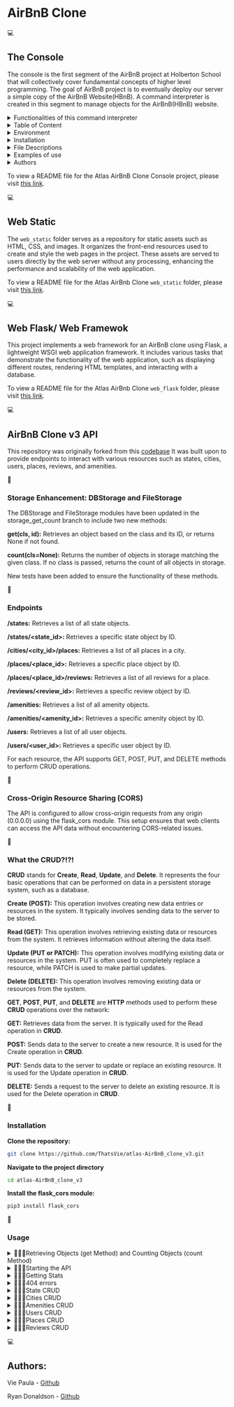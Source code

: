# AirBnB Clone 

💻
## The Console
The console is the first segment of the AirBnB project at Holberton School that will collectively cover fundamental concepts of higher level programming. The goal of AirBnB project is to eventually deploy our server a simple copy of the AirBnB Website(HBnB). A command interpreter is created in this segment to manage objects for the AirBnB(HBnB) website.

<details>
<summary>Functionalities of this command interpreter</summary>
<ul>
  <li>Create a new object (ex: a new User or a new Place)</li>
  <li>Retrieve an object from a file, a database etc...</li>
  <li>Do operations on objects (count, compute stats, etc...)</li>
  <li>Update attributes of an object</li>
  <li>Destroy an object</li>
</ul>
</details>
    
<details>
<summary>Table of Content</summary>
<ul>
  <li><a href="#environment">Environment</a></li>
  <li><a href="#installation">Installation</a></li>
  <li><a href="#file-descriptions">File Descriptions</a></li>
  <li><a href="#usage">Usage</a></li>
  <li><a href="#examples-of-use">Examples of use</a></li>
  <li><a href="#bugs">Bugs</a></li>
  <li><a href="#authors">Authors</a></li>
  <li><a href="#license">License</a></li>
</ul>
</details>

<details>
<summary> Environment</summary>
<ul>
  <li>This project is interpreted/tested on Ubuntu 14.04 LTS using python3 (version 3.4.3) </li>
</ul>
</details>

<details>
<summary>Installation</summary>
<ul>
  <li>Clone this repository: `git clone "https://github.com/alexaorrico/AirBnB_clone.git"`</li>
  <li>Access AirBnb directory: `cd AirBnB_clone`</li>
  <li>Run hbnb(interactively): `./console` and enter command</li>
  <li>Run hbnb(non-interactively): `echo "<command>" | ./console.py`</li>
</ul>
</details>

<details>
<summary>File Descriptions</summary>
<ul>
  <li>[console.py](console.py) - the console contains the entry point of the command interpreter.</li>
  <li>List of commands this console current supports:</li>
  <li>`EOF` - exits console</li>
  <li>`quit` - exits console</li>
  <li>`<emptyline>` - overwrites default emptyline method and does nothing</li>
  <li>`create` - Creates a new instance of`BaseModel`, saves it (to the JSON file) and prints the id</li>
  <li>`destroy` - Deletes an instance based on the class name and id (save the change into the JSON file).</li>
  <li>`show` - Prints the string representation of an instance based on the class name and id.</li>
  <li>`all` - Prints all string representation of all instances based or not on the class name.</li>
  <li>`update` - Updates an instance based on the class name and id by adding or updating attribute (save the change into the JSON file).</li>
</ul>

#### `models/` directory contains classes used for this project:
<ul>
  <li>[base_model.py](/models/base_model.py) - The BaseModel class from which future classes will be derived</li>
  <li>`def __init__(self, *args, **kwargs)` - Initialization of the base model</li>
  <li>`def __str__(self)` - String representation of the BaseModel class</li>
  <li>`def save(self)` - Updates the attribute `updated_at` with the current datetime</li>
  <li>`def to_dict(self)` - returns a dictionary containing all keys/values of the instance</li>
</ul>

Classes inherited from Base Model:
<ul>
  <li>[amenity.py](/models/amenity.py)</li>
  <li>[city.py](/models/city.py)</li>
  <li>[place.py](/models/place.py)</li>
  <li>[review.py](/models/review.py)</li>
  <li>[state.py](/models/state.py)</li>
  <li>[user.py](/models/user.py)</li>
</ul>

#### `/models/engine` directory contains File Storage class that handles JASON serialization and deserialization :
<ul>
  <li>[file_storage.py](/models/engine/file_storage.py) - serializes instances to a JSON file & deserializes back to instances</li>
  <li>`def all(self)` - returns the dictionary __objects</li>
  <li>`def new(self, obj)` - sets in __objects the obj with key <obj class name>.id</li>
  <li>`def save(self)` - serializes __objects to the JSON file (path: __file_path)</li>
  <li>` def reload(self)` - deserializes the JSON file to __objects</li>
</ul>

#### `/tests` directory contains all unit test cases for this project:
<ul>
  <li>[/test_models/test_base_model.py](/tests/test_models/test_base_model.py) - Contains the TestBaseModel and TestBaseModelDocs classes</li>
  <li>TestBaseModelDocs class:</li>
  <li>`def setUpClass(cls)`- Set up for the doc tests</li>
  <li>`def test_pep8_conformance_base_model(self)` - Test that models/base_model.py conforms to PEP8</li>
  <li>`def test_pep8_conformance_test_base_model(self)` - Test that tests/test_models/test_base_model.py conforms to PEP8</li>
  <li>`def test_bm_module_docstring(self)` - Test for the base_model.py module docstring</li>
  <li>`def test_bm_class_docstring(self)` - Test for the BaseModel class docstring</li>
  <li>`def test_bm_func_docstrings(self)` - Test for the presence of docstrings in BaseModel methods</li>

TestBaseModel class:
<ul>
  <li>`def test_is_base_model(self)` - Test that the instantiation of a BaseModel works</li>
  <li>`def test_created_at_instantiation(self)` - Test created_at is a pub. instance attribute of type datetime</li>
  <li>`def test_updated_at_instantiation(self)` - Test updated_at is a pub. instance attribute of type datetime</li>
  <li>`def test_diff_datetime_objs(self)` - Test that two BaseModel instances have different datetime objects</li>
</ul>

[/test_models/test_amenity.py](/tests/test_models/test_amenity.py) - Contains the TestAmenityDocs class:
<ul>
  <li>`def setUpClass(cls)` - Set up for the doc tests</li>
  <li>`def test_pep8_conformance_amenity(self)` - Test that models/amenity.py conforms to PEP8</li>
  <li>`def test_pep8_conformance_test_amenity(self)` - Test that tests/test_models/test_amenity.py conforms to PEP8</li>
  <li>`def test_amenity_module_docstring(self)` - Test for the amenity.py module docstring</li>
  <li>`def test_amenity_class_docstring(self)` - Test for the Amenity class docstring</li>
</ul>

[/test_models/test_city.py](/tests/test_models/test_city.py) - Contains the TestCityDocs class:
<ul>
  <li>`def setUpClass(cls)` - Set up for the doc tests</li>
  <li>`def test_pep8_conformance_city(self)` - Test that models/city.py conforms to PEP8</li>
  <li>`def test_pep8_conformance_test_city(self)` - Test that tests/test_models/test_city.py conforms to PEP8</li>
  <li>`def test_city_module_docstring(self)` - Test for the city.py module docstring</li>
  <li>`def test_city_class_docstring(self)` - Test for the City class docstring</li>
</ul>

[/test_models/test_file_storage.py](/tests/test_models/test_file_storage.py) - Contains the TestFileStorageDocs class:
<ul>
  <li>`def setUpClass(cls)` - Set up for the doc tests</li>
  <li>`def test_pep8_conformance_file_storage(self)` - Test that models/file_storage.py conforms to PEP8</li>
  <li>`def test_pep8_conformance_test_file_storage(self)` - Test that tests/test_models/test_file_storage.py conforms to PEP8</li>
  <li>`def test_file_storage_module_docstring(self)` - Test for the file_storage.py module docstring</li>
  <li>`def test_file_storage_class_docstring(self)` - Test for the FileStorage class docstring</li>
</ul>

[/test_models/test_place.py](/tests/test_models/test_place.py) - Contains the TestPlaceDoc class:
<ul>
  <li>`def setUpClass(cls)` - Set up for the doc tests</li>
  <li>`def test_pep8_conformance_place(self)` - Test that models/place.py conforms to PEP8.</li>
  <li>`def test_pep8_conformance_test_place(self)` - Test that tests/test_models/test_place.py conforms to PEP8.</li>
  <li>`def test_place_module_docstring(self)` - Test for the place.py module docstring</li>
  <li>`def test_place_class_docstring(self)` - Test for the Place class docstring</li>
</ul>

[/test_models/test_review.py](/tests/test_models/test_review.py) - Contains the TestReviewDocs class:
<ul>
  <li>`def setUpClass(cls)` - Set up for the doc tests</li>
  <li>`def test_pep8_conformance_review(self)` - Test that models/review.py conforms to PEP8</li>
  <li>`def test_pep8_conformance_test_review(self)` - Test that tests/test_models/test_review.py conforms to PEP8</li>
  <li>`def test_review_module_docstring(self)` - Test for the review.py module docstring</li>
  <li>`def test_review_class_docstring(self)` - Test for the Review class docstring</li>
</ul>

[/test_models/state.py](/tests/test_models/test_state.py) - Contains the TestStateDocs class:
<ul>
  <li>`def setUpClass(cls)` - Set up for the doc tests</li>
  <li>`def test_pep8_conformance_state(self)` - Test that models/state.py conforms to PEP8</li>
  <li>`def test_pep8_conformance_test_state(self)` - Test that tests/test_models/test_state.py conforms to PEP8</li>
  <li>`def test_state_module_docstring(self)` - Test for the state.py module docstring</li>
  <li>`def test_state_class_docstring(self)` - Test for the State class docstring</li>
</ul>

[/test_models/user.py](/tests/test_models/test_user.py) - Contains the TestUserDocs class:
<ul>
  <li>`def setUpClass(cls)` - Set up for the doc tests</li>
  <li>`def test_pep8_conformance_user(self)` - Test that models/user.py conforms to PEP8</li>
  <li>`def test_pep8_conformance_test_user(self)` - Test that tests/test_models/test_user.py conforms to PEP8</li>
  <li>`def test_user_module_docstring(self)` - Test for the user.py module docstring</li>
  <li>`def test_user_class_docstring(self)` - Test for the User class docstring</li>
</ul>


</details>

<details>
<summary>Examples of use</summary>

```
vagrantAirBnB_clone$./console.py
(hbnb) help

Documented commands (type help <topic>):
========================================
EOF  all  create  destroy  help  quit  show  update

(hbnb) all MyModel
** class doesn't exist **
(hbnb) create BaseModel
7da56403-cc45-4f1c-ad32-bfafeb2bb050
(hbnb) all BaseModel
[[BaseModel] (7da56403-cc45-4f1c-ad32-bfafeb2bb050) {'updated_at': datetime.datetime(2017, 9, 28, 9, 50, 46, 772167), 'id': '7da56403-cc45-4f1c-ad32-bfafeb2bb050', 'created_at': datetime.datetime(2017, 9, 28, 9, 50, 46, 772123)}]
(hbnb) show BaseModel 7da56403-cc45-4f1c-ad32-bfafeb2bb050
[BaseModel] (7da56403-cc45-4f1c-ad32-bfafeb2bb050) {'updated_at': datetime.datetime(2017, 9, 28, 9, 50, 46, 772167), 'id': '7da56403-cc45-4f1c-ad32-bfafeb2bb050', 'created_at': datetime.datetime(2017, 9, 28, 9, 50, 46, 772123)}
(hbnb) destroy BaseModel 7da56403-cc45-4f1c-ad32-bfafeb2bb050
(hbnb) show BaseModel 7da56403-cc45-4f1c-ad32-bfafeb2bb050
** no instance found **
(hbnb) quit
```
</details>

<details>
<summary> Authors</summary>
<li>Alexa Orrico - [Github](https://github.com/alexaorrico) / [Twitter](https://twitter.com/alexa_orrico)  </li>
<li>Jennifer Huang - [Github](https://github.com/jhuang10123) / [Twitter](https://twitter.com/earthtojhuang)  </li>
<li>Second part of Airbnb: Joann Vuong</li>
</details>

To view a README file for the Atlas AirBnB Clone Console project, please visit [this link](https://github.com/ThatsVie/atlas-AirBnB_clone/blob/main/README.md).


💻
 ## Web Static

The `web_static` folder serves as a repository for static assets such as HTML, CSS, and images. It organizes the front-end resources used to create and style the web pages in the project. These assets are served to users directly by the web server without any processing, enhancing the performance and scalability of the web application.

To view a README file for the Atlas AirBnb Clone `web_static` folder, please visit [this link](https://github.com/ThatsVie/atlas-AirBnB_clone/blob/main/web_static/README.md).

💻
## Web Flask/ Web Framewok

This project implements a web framework for an AirBnB clone using Flask, a lightweight WSGI web application framework. It includes various tasks that demonstrate the functionality of the web application, such as displaying different routes, rendering HTML templates, and interacting with a database.

To view a README file for the Atlas AirBnb Clone `web_flask` folder, please visit [this link](https://github.com/ThatsVie/atlas-AirBnB_clone_v2/blob/master/web_flask/README.md).

💻
## AirBnB Clone v3 API

This repository was originally forked from this [codebase](https://github.com/alexaorrico/AirBnB_clone_v2) It was built upon to provide endpoints to interact with various resources such as states, cities, users, places, reviews, and amenities.

💫
### Storage Enhancement: DBStorage and FileStorage

The DBStorage and FileStorage modules have been updated in the storage_get_count branch to include two new methods:

**get(cls, id):** Retrieves an object based on the class and its ID, or returns None if not found.

**count(cls=None):** Returns the number of objects in storage matching the given class. If no class is passed, returns the count of all objects in storage.

New tests have been added to ensure the functionality of these methods.

💫
### Endpoints

**/states:** Retrieves a list of all state objects.

**/states/<state_id>:** Retrieves a specific state object by ID.

**/cities/<city_id>/places:** Retrieves a list of all places in a city.

**/places/<place_id>:** Retrieves a specific place object by ID.

**/places/<place_id>/reviews:** Retrieves a list of all reviews for a place.

**/reviews/<review_id>:** Retrieves a specific review object by ID.

**/amenities:** Retrieves a list of all amenity objects.

**/amenities/<amenity_id>:** Retrieves a specific amenity object by ID.

**/users:** Retrieves a list of all user objects.

**/users/<user_id>:** Retrieves a specific user object by ID.

For each resource, the API supports GET, POST, PUT, and DELETE methods to perform CRUD operations.

💫
### Cross-Origin Resource Sharing (CORS)
The API is configured to allow cross-origin requests from any origin (0.0.0.0) using the flask_cors module. This setup ensures that web clients can access the API data without encountering CORS-related issues.

💫
### What the CRUD?!?!
**CRUD** stands for **Create**, **Read**, **Update**, and **Delete**. It represents the four basic operations that can be performed on data in a persistent storage system, such as a database.

**Create (POST):** This operation involves creating new data entries or resources in the system. It typically involves sending data to the server to be stored.

**Read (GET):** This operation involves retrieving existing data or resources from the system. It retrieves information without altering the data itself.

**Update (PUT or PATCH):** This operation involves modifying existing data or resources in the system. PUT is often used to completely replace a resource, while PATCH is used to make partial updates.

**Delete (DELETE):** This operation involves removing existing data or resources from the system.

**GET**, **POST**, **PUT**, and **DELETE** are **HTTP** methods used to perform these **CRUD** operations over the network:

**GET:** Retrieves data from the server. It is typically used for the Read operation in **CRUD**.

**POST:** Sends data to the server to create a new resource. It is used for the Create operation in **CRUD**.

**PUT:** Sends data to the server to update or replace an existing resource. It is used for the Update operation in **CRUD**.

**DELETE:** Sends a request to the server to delete an existing resource. It is used for the Delete operation in **CRUD**.

💫
### Installation

**Clone the repository:**
```bash
git clone https://github.com/ThatsVie/atlas-AirBnB_clone_v3.git
```
**Navigate to the project directory**
```bash
cd atlas-AirBnB_clone_v3
```
**Install the flask_cors module:**
```bash
pip3 install flask_cors
```
💫
### Usage

<details>
<summary>
🌻🌻🌻Retrieving Objects (get Method) and Counting Objects (count Method) </summary>
<ul>
  <li>
    
Input this command:

```bash
cat test_get_count.py
```

The command cat test_get_count.py is used to display the contents of the file named test_get_count.py.
![Screenshot 2024-03-18 155039](https://github.com/ThatsVie/atlas-AirBnB_clone_v3/assets/143755961/14959e0c-c94b-43ea-bccf-efc9460cfecb)

Input this command:

```bash
HBNB_MYSQL_USER=hbnb_dev HBNB_MYSQL_PWD=hbnb_dev_pwd HBNB_MYSQL_HOST=localhost HBNB_MYSQL_DB=hbnb_dev_db HBNB_TYPE_STORAGE=db ./test_get_count.py
```
This command sets environment variables for MySQL connection parameters (HBNB_MYSQL_USER, HBNB_MYSQL_PWD, HBNB_MYSQL_HOST, HBNB_MYSQL_DB) and the storage type (HBNB_TYPE_STORAGE). Then, it executes the Python script test_get_count.py.

![Screenshot 2024-03-18 155447](https://github.com/ThatsVie/atlas-AirBnB_clone_v3/assets/143755961/870992bd-3496-43d3-a900-a354c6b6d222)

Input this command:

```bash
./test_get_count.py
```

This command executes the Python script named test_get_count.py in the current directory.

![Screenshot 2024-03-18 155722](https://github.com/ThatsVie/atlas-AirBnB_clone_v3/assets/143755961/33f6ebc4-a9d3-434b-8c56-ad31ad713e4a)

</ul> </li> </details>


<details>
<summary>
🌻🌻🌻Starting the API
</summary>
  <ul></li>
    
Input this command:
```bash
HBNB_MYSQL_USER=hbnb_dev HBNB_MYSQL_PWD=hbnb_dev_pwd HBNB_MYSQL_HOST=localhost HBNB_MYSQL_DB=hbnb_dev_db HBNB_TYPE_STORAGE=db HBNB_API_HOST=0.0.0.0 HBNB_API_PORT=5000 python3 -m api.v1.app
```
This command initializes environment variables for MySQL configuration, storage type, API host, and port, then runs the API server using Python 3.

![Screenshot 2024-03-18 160252](https://github.com/ThatsVie/atlas-AirBnB_clone_v3/assets/143755961/e1bd81a7-04be-434a-9d5a-548266ae664a)

In another terminal input this command:
```bash
curl -X GET http://0.0.0.0:5000/api/v1/status
```
This command sends a **GET** request to the specified URL (http://0.0.0.0:5000/api/v1/status) to retrieve the status of the API.

![Screenshot 2024-03-18 160933](https://github.com/ThatsVie/atlas-AirBnB_clone_v3/assets/143755961/7243b816-3017-42cc-beb8-2ea01fb825bc)

Next, input this command:
```bash
curl -X GET -s http://0.0.0.0:5000/api/v1/status -vvv 2>&1 | grep Content-Type
```
This command sends a **GET** request to the URL http://0.0.0.0:5000/api/v1/status with verbose output enabled (-vvv) while suppressing the progress meter (-s). It then redirects the standard error stream (2>&1) to the standard output stream. Finally, it filters the output to display lines containing "Content-Type" using the grep command.

![Screenshot 2024-03-18 161236](https://github.com/ThatsVie/atlas-AirBnB_clone_v3/assets/143755961/7b3b8c22-476d-440e-a178-22fb2a432692)

</ul> </li> </details>

<details>
<summary>
🌻🌻🌻Getting Stats  </summary>
<ul>
  <li>
    
**Note: For this to work the API needs to be running.**

In your terminal input this command:
```bash
curl -X GET http://0.0.0.0:5000/api/v1/stats
```
This command sends a **GET** request to the specified URL http://0.0.0.0:5000/api/v1/stats. It is querying an API endpoint to retrieve statistics about the number of each type of object. The response will contain a JSON object with the counts of various object types such as amenities, cities, places, reviews, states, and users.

![Screenshot 2024-03-18 164441](https://github.com/ThatsVie/atlas-AirBnB_clone_v3/assets/143755961/92765fc0-f35a-4d4d-8f00-593b96591e94)


Now, in your browser:
```bash
http://localhost:5000/api/v1/stats
```
![Screenshot 2024-03-18 164607](https://github.com/ThatsVie/atlas-AirBnB_clone_v3/assets/143755961/3b0cc174-5da5-4c4f-9698-5fe0acdb98e8)

</ul> </li> </details>

<details>
<summary>🌻🌻🌻404 errors  </summary>
<ul>
  <li>

**Note: Ensure the API is running**

This task ensures that when clients access invalid endpoints in the API, they receive a clear and standardized JSON response indicating that the requested resource was not found.

In your terminal input this command
```bash
curl -X GET http://0.0.0.0:5000/api/v1/nop
```

This command sends a **GET** request to http://0.0.0.0:5000/api/v1/nop, attempting to retrieve data from the specified URL.
![Screenshot 2024-03-18 170823](https://github.com/ThatsVie/atlas-AirBnB_clone_v3/assets/143755961/871248f0-ddf9-43ee-8fa7-7ca59ba7031a)

Then, input this command
```bash
curl -X GET http://0.0.0.0:5000/api/v1/nop -vvv
```
This command sends a verbose GET request to http://0.0.0.0:5000/api/v1/nop, providing detailed output about the request and response communication.

![Screenshot 2024-03-18 170844](https://github.com/ThatsVie/atlas-AirBnB_clone_v3/assets/143755961/c200ec65-5028-4353-a23c-7b42f84e3279)

Now, in your browser:
```bash
http://localhost:5000/api/v1/nop
```
![Screenshot 2024-03-18 170706](https://github.com/ThatsVie/atlas-AirBnB_clone_v3/assets/143755961/79c60134-4dd9-42dd-878a-3a15a49012d5)

</ul> </li> </details>

<details>
<summary>
🌻🌻🌻State CRUD   </summary>
<ul>
  <li>

**Ensure the API server is still running**
Input this command in your terminal
```bash
curl -X GET http://0.0.0.0:5000/api/v1/states/
```

This command retrieves a list of all State objects from the API.

![Screenshot 2024-03-18 171651](https://github.com/ThatsVie/atlas-AirBnB_clone_v3/assets/143755961/7b028171-a828-481a-98dd-da5cb339b237)


Now in your browser:
```bash
http://localhost:5000/api/v1/states/
```

![Screenshot 2024-03-18 171812](https://github.com/ThatsVie/atlas-AirBnB_clone_v3/assets/143755961/46275bea-8ada-42e8-a47e-8a06f4fccfd2)


Next, in the terminal input this command:
```bash
curl -X GET http://0.0.0.0:5000/api/v1/states/bbee73a7-2f71-47e6-938a-2d9e932d4ff9
```

This command retrieves a specific State object with the ID "bbee73a7-2f71-47e6-938a-2d9e932d4ff9" from the API.

![Screenshot 2024-03-18 172110](https://github.com/ThatsVie/atlas-AirBnB_clone_v3/assets/143755961/943d4a6f-ae5d-4cde-ad56-ce721c49b460)

In your browser:
```
http://localhost:5000/api/v1/states/bbee73a7-2f71-47e6-938a-2d9e932d4ff9
```

![Screenshot 2024-03-18 172323](https://github.com/ThatsVie/atlas-AirBnB_clone_v3/assets/143755961/fa91b52a-4d04-4765-a376-b9b035d637e2)

Next, in your terminal input this command

```bash
curl -X POST http://0.0.0.0:5000/api/v1/states/ -H "Content-Type: application/json" -d '{"name": "California"}' -vvv
```
This command sends a **POST** request to create a new State object with the name "California" to the specified API endpoint. The request body is in JSON format, containing the name of the State. The -vvv flag is for verbose output, providing detailed information about the request and response.

![Screenshot 2024-03-18 172632](https://github.com/ThatsVie/atlas-AirBnB_clone_v3/assets/143755961/407f72c4-ac27-4dbc-9642-ee709521d547)

Next, in your terminal input this command
```
curl -X PUT http://0.0.0.0:5000/api/v1/states/bbee73a7-2f71-47e6-938a-2d9e932d4ff9 -H "Content-Type: application/json" -d '{"name": "Mississippi is so cool"}'
```
This command is sending a **PUT** request to the endpoint http://0.0.0.0:5000/api/v1/states/bbee73a7-2f71-47e6-938a-2d9e932d4ff9 with the data {"name": "Mississippi is so cool"} in JSON format and specifying the header Content-Type: application/json. It's intended to update the name of the State object with the specified ID (bbee73a7-2f71-47e6-938a-2d9e932d4ff9) to "Mississippi is so cool".

![Screenshot 2024-03-18 173318](https://github.com/ThatsVie/atlas-AirBnB_clone_v3/assets/143755961/c71682f4-0bc5-4b61-be06-7238e6c6c240)

In your browser:
```bash
http://localhost:5000/api/v1/states/bbee73a7-2f71-47e6-938a-2d9e932d4ff9
```

![Screenshot 2024-03-18 173453](https://github.com/ThatsVie/atlas-AirBnB_clone_v3/assets/143755961/e51ff67a-b131-478c-9270-df9a8ef4c4a2)

Mississippi is so cool now!( And always, obvs!)

**Important Note about DELETE:
Currently, although the DELETE function for State exists, there are constraints related to the state_id column in the cities table. This constraint prevents the deletion of State objects if associated City objects still reference them. As a result, attempting to use the DELETE function for State while associated City objects still exist triggers an error. You must delete all associated Cities before deleting the State**

</ul> </li> </details>

<details>
<summary>
🌻🌻🌻Cities CRUD   </summary>
<ul>
  <li>

**Ensure the API server is still running**

Input this command in your terminal
```bash
curl -X GET http://0.0.0.0:5000/api/v1/states/not_an_id/cities/
```
The command curl -X GET http://0.0.0.0:5000/api/v1/states/not_an_id/cities/ sends a **GET** request to the specified URL, which is the endpoint for retrieving the list of cities associated with a particular state. However, in this case, the not_an_id part in the URL represents that the provided state_id is not a valid ID for any state object in the system. Therefore, the request will lresult in a 404 error indicating that the state with the provided ID was not found.

![image](https://github.com/ThatsVie/atlas-AirBnB_clone_v3/assets/143755961/c5d9fb34-6cf4-46b2-82d7-f5c521964363)

In your browser:
```bash
http://localhost:5000/api/v1/states/not_an_id/cities/
```
![image](https://github.com/ThatsVie/atlas-AirBnB_clone_v3/assets/143755961/4752f391-a60a-4989-91b3-2f912010d86e)

Next, input this command in your terminal
```bash
curl -X GET http://0.0.0.0:5000/api/v1/states/2b9a4627-8a9e-4f32-a752-9a84fa7f4efd/cities
```
The command curl -X GET http://0.0.0.0:5000/api/v1/states/2b9a4627-8a9e-4f32-a752-9a84fa7f4efd/cities sends a **GET** request to the specified URL, which is the endpoint for retrieving the list of cities associated with the state identified by the UUID 2b9a4627-8a9e-4f32-a752-9a84fa7f4efd. This command fetches all cities that belong to the state with the provided ID.

![image](https://github.com/ThatsVie/atlas-AirBnB_clone_v3/assets/143755961/0a3203d7-c312-4745-9126-4af9366492ba)

In your browser:
```bash
http://localhost:5000/api/v1/states/2b9a4627-8a9e-4f32-a752-9a84fa7f4efd/cities
```
![image](https://github.com/ThatsVie/atlas-AirBnB_clone_v3/assets/143755961/4ece7f3f-2405-42cf-8873-3bb55d40eb3a)

Next, input this command in your terminal:
```bash
curl -X GET http://0.0.0.0:5000/api/v1/cities/1da255c0-f023-4779-8134-2b1b40f87683
```
The command curl -X GET http://0.0.0.0:5000/api/v1/cities/1da255c0-f023-4779-8134-2b1b40f87683 sends a **GET** request to the specified URL, which is the endpoint for retrieving information about a specific city. The UUID 1da255c0-f023-4779-8134-2b1b40f87683 in the URL identifies the city whose information is being requested.

![image](https://github.com/ThatsVie/atlas-AirBnB_clone_v3/assets/143755961/907c843d-d311-4539-abe5-eeda86eeba58)

In your browser:
```bash
http://localhost:5000/api/v1/cities/1da255c0-f023-4779-8134-2b1b40f87683
```

![image](https://github.com/ThatsVie/atlas-AirBnB_clone_v3/assets/143755961/fec5632a-c160-4b12-bc71-13de8082679f)

Next, input this command in your terminal:
```
curl -X POST http://0.0.0.0:5000/api/v1/states/2b9a4627-8a9e-4f32-a752-9a84fa7f4efd/cities -H "Content-Type: application/json" -d '{"name": "Alexandria"}' -vvv
```
This command CREATES city named "Alexandria" associated with the state identified by the UUID 2b9a4627-8a9e-4f32-a752-9a84fa7f4efd.

![image](https://github.com/ThatsVie/atlas-AirBnB_clone_v3/assets/143755961/38858ba6-5d7c-4f71-b737-1a16f8caa78e)

In your browser:
```bash
http://localhost:5000/api/v1/states/2b9a4627-8a9e-4f32-a752-9a84fa7f4efd/cities
```

![image](https://github.com/ThatsVie/atlas-AirBnB_clone_v3/assets/143755961/edb08564-223b-4e68-a8c2-310d45442d77)

Input this command in your terminal:
```bash
curl -X PUT http://0.0.0.0:5000/api/v1/cities/8b871e03-8103-40b0-b609-ad776960468e -H "Content-Type: application/json" -d '{"name": "Bossier City"}'
```
The command curl -X PUT http://0.0.0.0:5000/api/v1/cities/8b871e03-8103-40b0-b609-ad776960468e -H "Content-Type: application/json" -d '{"name": "Bossier City"}' sends an HTTP **PUT** request to update a City object with the ID 8b871e03-8103-40b0-b609-ad776960468e. It specifies that the data being sent is in JSON format and includes the new name "Bossier City" for the city being updated.

![image](https://github.com/ThatsVie/atlas-AirBnB_clone_v3/assets/143755961/9ed96d68-7dea-412d-8102-dcd5b26c0f9c)


Input this command in your terminal:
```bash
curl -X GET http://0.0.0.0:5000/api/v1/cities/8b871e03-8103-40b0-b609-ad776960468e
```
The command curl -X GET http://0.0.0.0:5000/api/v1/cities/8b871e03-8103-40b0-b609-ad776960468e sends an HTTP GET request to retrieve information about the City object with the ID 8b871e03-8103-40b0-b609-ad776960468e from the specified API endpoint.

![image](https://github.com/ThatsVie/atlas-AirBnB_clone_v3/assets/143755961/04bb0e93-cc96-4839-bb38-47bade7b3b7c)

The response confirms that the City object's information has been updated, showing the new name "Bossier City" along with other details such as creation and update timestamps.

In your browser:
```bash
http://localhost:5000/api/v1/cities/8b871e03-8103-40b0-b609-ad776960468e
```

![Screenshot 2024-03-18 194927](https://github.com/ThatsVie/atlas-AirBnB_clone_v3/assets/143755961/dba75d0e-0a6d-4b32-b97c-b13b0be89086)


Input this command in your terminal:
```bash
curl -X DELETE http://0.0.0.0:5000/api/v1/cities/8b871e03-8103-40b0-b609-ad776960468e
```
This command sends an HTTP **DELETE** request to the specified endpoint http://0.0.0.0:5000/api/v1/cities/8b871e03-8103-40b0-b609-ad776960468e, aiming to delete the City object with the ID 8b871e03-8103-40b0-b609-ad776960468e. It requests the server to remove the City resource associated with the provided ID. If successful, the server should respond with an appropriate confirmation or success message, indicating that the deletion was executed.

![image](https://github.com/ThatsVie/atlas-AirBnB_clone_v3/assets/143755961/b8cf1b58-4363-436d-b4d8-bfa9483b32dd)

Input this command in your terminal:
```bash
curl -X GET http://0.0.0.0:5000/api/v1/cities/8b871e03-8103-40b0-b609-ad776960468e
```
This command is used to verify whether the City with the ID 8b871e03-8103-40b0-b609-ad776960468e has been deleted. It sends an HTTP GET request to the specified endpoint http://0.0.0.0:5000/api/v1/cities/8b871e03-8103-40b0-b609-ad776960468e to retrieve information about the City object. If the City has been successfully deleted, the server's response should indicate that the resource is not found.

![image](https://github.com/ThatsVie/atlas-AirBnB_clone_v3/assets/143755961/b81958c1-4ab6-40a9-b8a4-e01b39a10856)


In your browser:
```bash
http://localhost:5000/api/v1/cities/8b871e03-8103-40b0-b609-ad776960468e
```
![image](https://github.com/ThatsVie/atlas-AirBnB_clone_v3/assets/143755961/48a14aa5-6f1f-4e29-9e20-a4fb3c5483ea)

</ul> </li> </details>

<details>
<summary>
🌻🌻🌻Amenities CRUD  </summary>
<ul>
  <li>

**Ensure the API server is still running**

Input this command in your terminal
```bash
curl -X GET http://0.0.0.0:5000/api/v1/amenities/
```
The command curl -X **GET** http://0.0.0.0:5000/api/v1/amenities/ fetches a list of all amenities from the specified API endpoint.

![image](https://github.com/ThatsVie/atlas-AirBnB_clone_v3/assets/143755961/36928225-9cad-4670-81ce-8d170125235c)

In your browser:
```bash
http://localhost:5000/api/v1/amenities/
```

![image](https://github.com/ThatsVie/atlas-AirBnB_clone_v3/assets/143755961/b7706689-a244-4d25-831a-707e7d77443d)

Next, input this command in your terminal:
```bash
curl -X GET http://0.0.0.0:5000/api/v1/amenities/017ec502-e84a-4a0f-92d6-d97e27bb6bdf
```

The command curl -X **GET** http://0.0.0.0:5000/api/v1/amenities/017ec502-e84a-4a0f-92d6-d97e27bb6bdf sends a GET request to the specified API endpoint, aiming to retrieve information about the amenity with the ID 017ec502-e84a-4a0f-92d6-d97e27bb6bdf.

![image](https://github.com/ThatsVie/atlas-AirBnB_clone_v3/assets/143755961/3eb73fa9-a8a0-4f17-97b1-f67d337df377)

In your browser:
```bash
http://localhost:5000/api/v1/amenities/017ec502-e84a-4a0f-92d6-d97e27bb6bdf
```

![image](https://github.com/ThatsVie/atlas-AirBnB_clone_v3/assets/143755961/74768849-0279-4220-94db-8254e74289d4)

Next, input this command in your terminal:

```bash
curl -X POST http://0.0.0.0:5000/api/v1/amenities/ -H "Content-Type: application/json" -d '{"name": "Pugs"}' -vvv
```

This command is making a **POST** request to the endpoint http://0.0.0.0:5000/api/v1/amenities/ with the header Content-Type: application/json and the data {"name": "Pugs"} in JSON format. The -vvv flag is for verbose output, providing detailed information about the request and response. It is intended to create a new amenity with the name "Pugs" in the API.

![image](https://github.com/ThatsVie/atlas-AirBnB_clone_v3/assets/143755961/9ed081ac-aa46-4170-a1b3-c5f626974e04)

In your browser:
```bash
http://localhost:5000/api/v1/amenities/a4efd896-0685-47d3-ab8b-daa06195951a
```

![image](https://github.com/ThatsVie/atlas-AirBnB_clone_v3/assets/143755961/ff09942a-f74d-4d4a-8b92-3e7b984603ca)

Next, input this command in your terminal:
```bash
 curl -X PUT http://0.0.0.0:5000/api/v1/amenities/a4efd896-0685-47d3-ab8b-daa06195951a -H "Content-Type: application/json" -d '{"name": "Pugs are Love"}'
```

This command is sending a **PUT** request to the endpoint http://0.0.0.0:5000/api/v1/amenities/a4efd896-0685-47d3-ab8b-daa06195951a with the header Content-Type: application/json and the data {"name": "Pugs are Love"} in JSON format. It's intended to update the amenity with the ID a4efd896-0685-47d3-ab8b-daa06195951a to have the name "Pugs are Love" in the API.

![image](https://github.com/ThatsVie/atlas-AirBnB_clone_v3/assets/143755961/8efb23bb-fecf-4aea-9663-475e17ebd0d8)

Next, input this command in your terminal:
```bash
curl -X GET http://0.0.0.0:5000/api/v1/amenities/a4efd896-0685-47d3-ab8b-daa06195951a
```


This command is sending a **GET** request to the endpoint http://0.0.0.0:5000/api/v1/amenities/a4efd896-0685-47d3-ab8b-daa06195951a. It is requesting information about the amenity with the ID a4efd896-0685-47d3-ab8b-daa06195951a from the API.

![image](https://github.com/ThatsVie/atlas-AirBnB_clone_v3/assets/143755961/c1334449-52ab-40c8-bf37-24450e03b41f)


In your browser:
```bash
http://localhost:5000/api/v1/amenities/a4efd896-0685-47d3-ab8b-daa06195951a
```

![image](https://github.com/ThatsVie/atlas-AirBnB_clone_v3/assets/143755961/ba423bef-0d91-437f-9a03-90ff990f0967)


Next, input this command in your terminal:
```bash
curl -X DELETE http://0.0.0.0:5000/api/v1/amenities/a4efd896-0685-47d3-ab8b-daa06195951a
```

This command is sending a **DELETE** request to the endpoint http://0.0.0.0:5000/api/v1/amenities/a4efd896-0685-47d3-ab8b-daa06195951a. It is requesting the deletion of the amenity with the ID a4efd896-0685-47d3-ab8b-daa06195951a from the API.


Next, input this command in your terminal:

```bash
curl -X GET http://0.0.0.0:5000/api/v1/amenities/a4efd896-0685-47d3-ab8b-daa06195951a
```

This command is being used to verify the deletion of an amenity. It sends a GET request to the endpoint http://0.0.0.0:5000/api/v1/amenities/a4efd896-0685-47d3-ab8b-daa06195951a to check whether the amenity with the ID a4efd896-0685-47d3-ab8b-daa06195951a has been successfully deleted from the API.

![image](https://github.com/ThatsVie/atlas-AirBnB_clone_v3/assets/143755961/60008fe7-6617-4f14-b133-74e948401201)


In your browser:
```bash
http://localhost:5000/api/v1/amenities/a4efd896-0685-47d3-ab8b-daa06195951a
```
![image](https://github.com/ThatsVie/atlas-AirBnB_clone_v3/assets/143755961/49498c76-ca8f-4ac9-9efb-3357f0f03cc6)


</ul> </li> </details>



<details>
<summary>
🌻🌻🌻Users CRUD  </summary>
<ul>
  <li>

**Ensure the API server is still running**

Input this command in your terminal
```bash
curl -X GET http://0.0.0.0:5000/api/v1/users/
```

This command is sending a **GET** request to the endpoint http://0.0.0.0:5000/api/v1/users/ to retrieve a list of all users from the API.

![image](https://github.com/ThatsVie/atlas-AirBnB_clone_v3/assets/143755961/68a47151-70ba-4656-bf18-bf3187279cb3)


In your browser:
```bash
http://localhost:5000/api/v1/users/
```
![image](https://github.com/ThatsVie/atlas-AirBnB_clone_v3/assets/143755961/a0973b6b-1ad7-4dca-b3c2-b9960c94a7db)

Next, input this command in your terminal:
```bash
curl -X GET http://0.0.0.0:5000/api/v1/users/00a11245-12fa-436e-9ccc-967417f8c30a
```

This command is sending a **GET** request to the endpoint http://0.0.0.0:5000/api/v1/users/00a11245-12fa-436e-9ccc-967417f8c30a to retrieve information about a specific user identified by the UUID 00a11245-12fa-436e-9ccc-967417f8c30a.

![image](https://github.com/ThatsVie/atlas-AirBnB_clone_v3/assets/143755961/626db054-cbdb-45c5-85ff-c513a2531668)

In your browser:
```bash
http://localhost:5000/api/v1/users/00a11245-12fa-436e-9ccc-967417f8c30a
```

![image](https://github.com/ThatsVie/atlas-AirBnB_clone_v3/assets/143755961/1116d966-2090-4d35-924e-d185b4bdcb14)

Next, in your terminal input this command:
```bash
curl -X POST http://0.0.0.0:5000/api/v1/users/ -H "Content-Type: application/json" -d '{"first_name": "Puggy", "last_name": "Wuggy", "email": "puggy@pugsruletheworld.com", "password": "pugsnotdrugs"}' -vvv
```

This command is making a **POST** request to http://0.0.0.0:5000/api/v1/users/ to create a new user. It includes user data such as first name, last name, email, and password in JSON format. The server's response will be displayed with verbose output (-vvv).

![image](https://github.com/ThatsVie/atlas-AirBnB_clone_v3/assets/143755961/e08b27d5-34d7-4f98-a5d3-dbab42b222d6)


In your browser:
```bash
http://localhost:5000/api/v1/users/250ef043-9742-4308-abc1-02726675b103
```

![image](https://github.com/ThatsVie/atlas-AirBnB_clone_v3/assets/143755961/7778558a-0cb9-43cf-add6-a9ab9948d57a)


Next, input this command in the terminal:
```bash
curl -X PUT http://0.0.0.0:5000/api/v1/users/250ef043-9742-4308-abc1-02726675b103 -H "Content-Type: application/json" -d '{"first_name": "Puggie", "last_name": "Wuggie", "email": "puggie@pugsruletheworld.com", "password": "puggiessnotdrugs"}' -vvv
```

This command is sending a **PUT** request to update the user data associated with the ID 250ef043-9742-4308-abc1-02726675b103 at http://0.0.0.0:5000/api/v1/users/. It includes updated user information such as first name, last name, email, and password in JSON format, and verbose output (-vvv) is enabled to display detailed information about the request and response.

![image](https://github.com/ThatsVie/atlas-AirBnB_clone_v3/assets/143755961/77575556-4c8a-4c71-975b-02499ec158d5)

Next, input this command in the terminal:
```bash
curl -X GET http://0.0.0.0:5000/api/v1/users/250ef043-9742-4308-abc1-02726675b103
```

This command is sending an HTTP **GET** request to the specified endpoint http://0.0.0.0:5000/api/v1/users/250ef043-9742-4308-abc1-02726675b103 to retrieve information about the user with the ID "250ef043-9742-4308-abc1-02726675b103" from the API.

![image](https://github.com/ThatsVie/atlas-AirBnB_clone_v3/assets/143755961/50eca386-0dc9-49fe-8ddb-4a100900f41f)


In your browser:
```bash
http://localhost:5000/api/v1/users/250ef043-9742-4308-abc1-02726675b103
```
![image](https://github.com/ThatsVie/atlas-AirBnB_clone_v3/assets/143755961/3558246e-ea46-4007-8b94-e5b6afa98641)

You can see on the terminal and browser that the user's first name, last name, and password have been updated.

Next, input this command in the terminal
```bash
curl -X DELETE http://0.0.0.0:5000/api/v1/users/250ef043-9742-4308-abc1-02726675b103
```

This command is sending an HTTP DELETE request to the specified endpoint http://0.0.0.0:5000/api/v1/users/250ef043-9742-4308-abc1-02726675b103, aiming to delete the user with the ID "250ef043-9742-4308-abc1-02726675b103" from the API.

Then, input this command:
```bash
curl -X GET http://0.0.0.0:5000/api/v1/users/250ef043-9742-4308-abc1-02726675b103
```

This command is sending an HTTP GET request to the specified endpoint http://0.0.0.0:5000/api/v1/users/250ef043-9742-4308-abc1-02726675b103 to verify whether the user with the ID "250ef043-9742-4308-abc1-02726675b103" has been deleted.

![image](https://github.com/ThatsVie/atlas-AirBnB_clone_v3/assets/143755961/2911e59f-43b7-457b-9bae-404148825d05)

In your browser:

```bash
http://localhost:5000/api/v1/users/250ef043-9742-4308-abc1-02726675b103
```

![image](https://github.com/ThatsVie/atlas-AirBnB_clone_v3/assets/143755961/96f9fe40-9de8-4f8e-a694-1664f377fe8b)



</ul> </li> </details>




<details>
<summary>
🌻🌻🌻Places CRUD  </summary>
<ul>
  <li>

**Ensure the API server is still running**

Input this command in your terminal
```bash

```

</ul> </li> </details>


<details>
<summary>
🌻🌻🌻Reviews CRUD   </summary>
<ul>
  <li>


**Ensure the API server is still running**

Input this command in your terminal
```bash

```


</ul> </li> </details>

💻
## Authors:
Vie Paula - [Github](https://github.com/ThatsVie)

Ryan Donaldson - [Github](https://github.com/donaldrs01)
